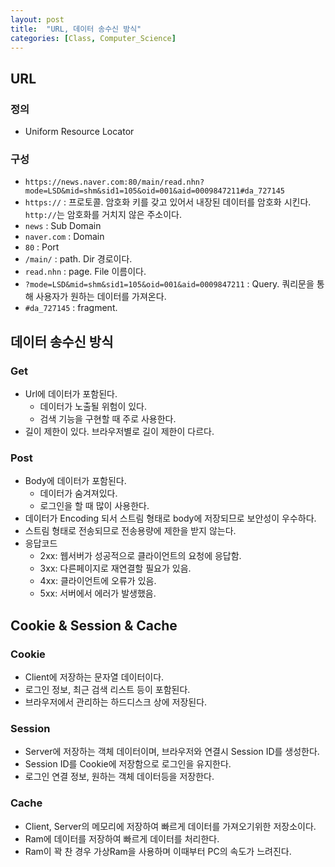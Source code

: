 ```yaml
---
layout: post
title:  "URL, 데이터 송수신 방식"
categories: [Class, Computer_Science]
---
```


## URL
### 정의
- Uniform Resource Locator

### 구성
- `https://news.naver.com:80/main/read.nhn?mode=LSD&mid=shm&sid1=105&oid=001&aid=0009847211#da_727145`
- `https://` : 프로토콜. 암호화 키를 갖고 있어서 내장된 데이터를 암호화 시킨다. `http://`는 암호화를 거치지 않은 주소이다.
- `news` : Sub Domain
- `naver.com` : Domain
- `80` : Port
- `/main/` : path. Dir 경로이다.
- `read.nhn` : page. File 이름이다.
- `?mode=LSD&mid=shm&sid1=105&oid=001&aid=0009847211` : Query. 쿼리문을 통해 사용자가 원하는 데이터를 가져온다.
- `#da_727145` : fragment.

## 데이터 송수신 방식
### Get
- Url에 데이터가 포함된다.
  * 데이터가 노출될 위험이 있다.
  * 검색 기능을 구현할 때 주로 사용한다.
- 길이 제한이 있다. 브라우저별로 길이 제한이 다르다.

### Post
- Body에 데이터가 포함된다.
  * 데이터가 숨겨져있다.
  * 로그인을 할 때 많이 사용한다.
- 데이터가 Encoding 되서 스트림 형태로 body에 저장되므로 보안성이 우수하다.
- 스트림 형태로 전송되므로 전송용량에 제한을 받지 않는다.
- 응답코드
  - 2xx: 웹서버가 성공적으로 클라이언트의 요청에 응답함.
  - 3xx: 다른페이지로 재연결할 필요가 있음.
  - 4xx: 클라이언트에 오류가 있음.
  - 5xx: 서버에서 에러가 발생했음.

## Cookie & Session & Cache
### Cookie
- Client에 저장하는 문자열 데이터이다.
- 로그인 정보, 최근 검색 리스트 등이 포함된다.
- 브라우저에서 관리하는 하드디스크 상에 저장된다.

### Session
- Server에 저장하는 객체 데이터이며, 브라우저와 연결시 Session ID를 생성한다.
- Session ID를 Cookie에 저장함으로 로그인을 유지한다.
- 로그인 연결 정보, 원하는 객체 데이터등을 저장한다.

### Cache
- Client, Server의 메모리에 저장하여 빠르게 데이터를 가져오기위한 저장소이다.
- Ram에 데이터를 저장하여 빠르게 데이터를 처리한다.
- Ram이 꽉 찬 경우 가상Ram을 사용하며 이때부터 PC의 속도가 느려진다.